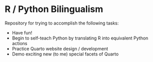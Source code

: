 # R / Python Bilingualism

Repository for trying to accomplish the following tasks:

- Have fun!
- Begin to self-teach Python by translating R into equivalent Python actions
- Practice Quarto website design / development
- Demo exciting new (to me) special facets of Quarto
